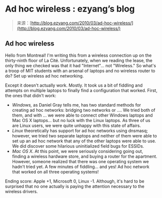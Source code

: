 <!--yml
category: 未分类
date: 2024-07-01 18:18:24
-->

# Ad hoc wireless : ezyang’s blog

> 来源：[http://blog.ezyang.com/2010/03/ad-hoc-wireless/](http://blog.ezyang.com/2010/03/ad-hoc-wireless/)

## Ad hoc wireless

Hello from Montreal! I'm writing this from a wireless connection up on the thirty-ninth floor of La Cité. Unfortunately, when we reading the lease, the only thing we checked was that it had "Internet"... not "Wireless." So what's a troop of MIT students with an arsenal of laptops and no wireless router to do? Set up wireless ad hoc networking.

Except it doesn't actually work. Mostly. It took us a bit of fiddling and attempts on multiple laptops to finally find a configuration that worked. First, the ones that didn't work:

*   *Windows,* as Daniel Gray tells me, has two standard methods for creating ad hoc networks: bridging two networks or .... We tried both of them, and with ... we were able to connect other Windows laptops and Mac OS X laptops... but no luck with the Linux laptops. As three of us are Linux users, we were quite unhappy with this state of affairs.
*   *Linux* theoretically has support for ad hoc networks using dnsmasq; however, we tried two separate laptops and neither of them were able to set up an ad hoc network that any of the other laptops were able to use. We did discover some hilarious uninitialized field bugs for ESSIDs.
*   *Mac OS X.* At this point, we were seriously considering going out, finding a wireless hardware store, and buying a router for the apartment. However, someone realized that there was one operating system we hadn't tried yet. A few minutes of fiddling... and yes! Ad hoc network that worked on all three operating systems!

Ending score: Apple +1, Microsoft 0, Linux -1\. Although, it's hard to be surprised that no one actually is paying the attention necessary to the wireless drivers.
